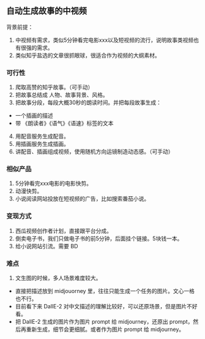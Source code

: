 ## 自动生成故事的中视频

背景前提：
1. 中视频有需求，类似5分钟看完电影xxx以及短视频的流行，说明故事类视频也有很强的需求。
2. 类似知乎盐选的文章很抓眼球，很适合作为视频的大纲素材。


### 可行性

1. 爬取高赞的知乎故事。（可手动）
2. 把故事总结成 人物、故事背景、风格。
3. 把故事分段，每段大概30秒的朗读时间。并把每段故事生成：
  - 一个插画的描述
  - 带 《朗读者》《语气》《语速》标签的文本
4. 用配音服务生成配音。
5. 用插画服务生成插画。
6. 讲配音、插画组成视频，使用随机方向运镜制造动态感。（可手动）

### 相似产品
1. 5分钟看完xxx电影的电影快剪。
2. 动漫快剪。
3. 小说阅读网站投放在短视频的广告，比如搜索番茄小说。

### 变现方式
1. 西瓜视频创作者计划，直接跟平台分成。
2. 倒卖电子书，我们只做电子书的前5分钟，后面挂个链接。5块钱一本。
3. 给小说网站引流。需要 BD

### 难点
1. 文生图的时候，多人场景难度较大。
  - 直接把描述放到 midjouorney 里，往往只能生成一个任务的图片。文心一格也不行。
  - 目前看下来 DallE-2 对中文描述的理解比较好，可以还原场景，但是图片不好看。
  - 把 DallE-2 生成的图片作为图片 prompt 给 midjourney，还原出 prompt，然后再重新生成，细节会更细腻。或者作为图片 prompt 给 midjourney。
